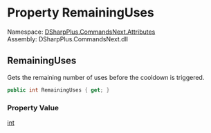 # Property RemainingUses

Namespace: [DSharpPlus.CommandsNext.Attributes](DSharpPlus.CommandsNext.Attributes.md)  
Assembly: DSharpPlus.CommandsNext.dll

## <a id="DSharpPlus_CommandsNext_Attributes_CommandCooldownBucket_RemainingUses"></a>RemainingUses

Gets the remaining number of uses before the cooldown is triggered.

```csharp
public int RemainingUses { get; }
```

### Property Value

[int](https://learn.microsoft.com/dotnet/api/system.int32)

